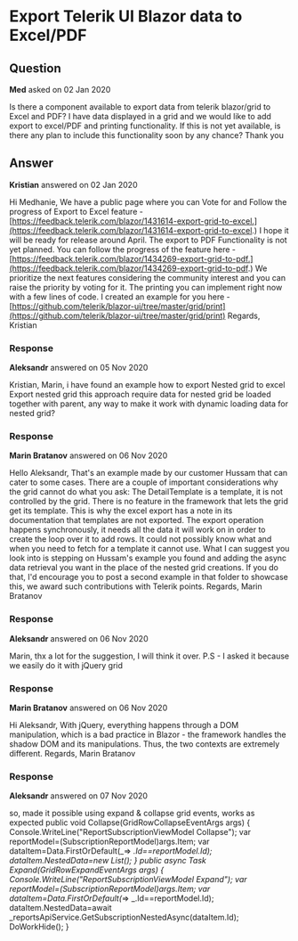 # Export Telerik UI Blazor data to Excel/PDF

## Question

**Med** asked on 02 Jan 2020

Is there a component available to export data from telerik blazor/grid to Excel and PDF? I have data displayed in a grid and we would like to add export to excel/PDF and printing functionality. If this is not yet available, is there any plan to include this functionality soon by any chance? Thank you

## Answer

**Kristian** answered on 02 Jan 2020

Hi Medhanie, We have a public page where you can Vote for and Follow the progress of Export to Excel feature - [https://feedback.telerik.com/blazor/1431614-export-grid-to-excel.](https://feedback.telerik.com/blazor/1431614-export-grid-to-excel.) I hope it will be ready for release around April. The export to PDF Functionality is not yet planned. You can follow the progress of the feature here - [https://feedback.telerik.com/blazor/1434269-export-grid-to-pdf.](https://feedback.telerik.com/blazor/1434269-export-grid-to-pdf.) We prioritize the next features considering the community interest and you can raise the priority by voting for it. The printing you can implement right now with a few lines of code. I created an example for you here - [https://github.com/telerik/blazor-ui/tree/master/grid/print](https://github.com/telerik/blazor-ui/tree/master/grid/print) Regards, Kristian

### Response

**Aleksandr** answered on 05 Nov 2020

Kristian, Marin, i have found an example how to export Nested grid to excel Export nested grid this approach require data for nested grid be loaded together with parent, any way to make it work with dynamic loading data for nested grid?

### Response

**Marin Bratanov** answered on 06 Nov 2020

Hello Aleksandr, That's an example made by our customer Hussam that can cater to some cases. There are a couple of important considerations why the grid cannot do what you ask: The DetailTemplate is a template, it is not controlled by the grid. There is no feature in the framework that lets the grid get its template. This is why the excel export has a note in its documentation that templates are not exported. The export operation happens synchronously, it needs all the data it will work on in order to create the loop over it to add rows. It could not possibly know what and when you need to fetch for a template it cannot use. What I can suggest you look into is stepping on Hussam's example you found and adding the async data retrieval you want in the place of the nested grid creations. If you do that, I'd encourage you to post a second example in that folder to showcase this, we award such contributions with Telerik points. Regards, Marin Bratanov

### Response

**Aleksandr** answered on 06 Nov 2020

Marin, thx a lot for the suggestion, I will think it over. P.S - I asked it because we easily do it with jQuery grid

### Response

**Marin Bratanov** answered on 06 Nov 2020

Hi Aleksandr, With jQuery, everything happens through a DOM manipulation, which is a bad practice in Blazor - the framework handles the shadow DOM and its manipulations. Thus, the two contexts are extremely different. Regards, Marin Bratanov

### Response

**Aleksandr** answered on 07 Nov 2020

so, made it possible using expand & collapse grid events, works as expected public void Collapse(GridRowCollapseEventArgs args) { Console.WriteLine("ReportSubscriptionViewModel Collapse"); var reportModel=(SubscriptionReportModel)args.Item; var dataItem=Data.FirstOrDefault(_=> _.Id==reportModel.Id); dataItem.NestedData=new List<SubscriptionReportNestedModel>(); } public async Task Expand(GridRowExpandEventArgs args) { Console.WriteLine("ReportSubscriptionViewModel Expand"); var reportModel=(SubscriptionReportModel)args.Item; var dataItem=Data.FirstOrDefault(_=> _.Id==reportModel.Id); dataItem.NestedData=await _reportsApiService.GetSubscriptionNestedAsync(dataItem.Id); DoWorkHide(); }
